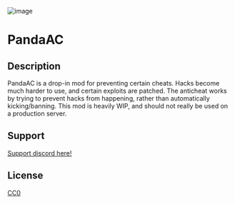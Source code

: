 ![image](https://github.com/user-attachments/assets/36f9159c-97c1-422e-8489-53deeaa81e6e)

# PandaAC

## Description

PandaAC is a drop-in mod for preventing certain cheats. Hacks become much harder to use, and certain exploits are patched. 
The anticheat works by trying to prevent hacks from happening, rather than automatically kicking/banning. 
This mod is heavily WIP, and should not really be used on a production server.

## Support

[Support discord here!]( https://discord.gg/3tP3Tqu983)

## License

[CC0](https://creativecommons.org/public-domain/cc0/)
